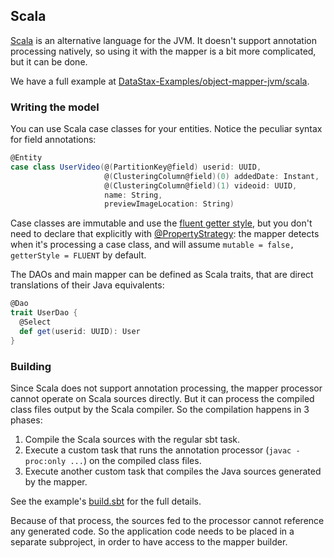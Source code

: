 <!--
Licensed to the Apache Software Foundation (ASF) under one
or more contributor license agreements.  See the NOTICE file
distributed with this work for additional information
regarding copyright ownership.  The ASF licenses this file
to you under the Apache License, Version 2.0 (the
"License"); you may not use this file except in compliance
with the License.  You may obtain a copy of the License at

  http://www.apache.org/licenses/LICENSE-2.0

Unless required by applicable law or agreed to in writing,
software distributed under the License is distributed on an
"AS IS" BASIS, WITHOUT WARRANTIES OR CONDITIONS OF ANY
KIND, either express or implied.  See the License for the
specific language governing permissions and limitations
under the License.
-->

## Scala

[Scala](https://www.scala-lang.org/) is an alternative language for the JVM. It doesn't support
annotation processing natively, so using it with the mapper is a bit more complicated, but it can be
done.

We have a full example at [DataStax-Examples/object-mapper-jvm/scala].

### Writing the model

You can use Scala case classes for your entities. Notice the peculiar syntax for field annotations:

```scala
@Entity
case class UserVideo(@(PartitionKey@field) userid: UUID,
                     @(ClusteringColumn@field)(0) addedDate: Instant,
                     @(ClusteringColumn@field)(1) videoid: UUID,
                     name: String,
                     previewImageLocation: String)
```

Case classes are immutable and use the [fluent getter style](../../entities#getter-style), but you
don't need to declare that explicitly with [@PropertyStrategy]: the mapper detects when it's
processing a case class, and will assume `mutable = false, getterStyle = FLUENT` by default.

The DAOs and main mapper can be defined as Scala traits, that are direct translations of their Java
equivalents:

```scala
@Dao
trait UserDao {
  @Select
  def get(userid: UUID): User
}
```

### Building

Since Scala does not support annotation processing, the mapper processor cannot operate on Scala
sources directly. But it can process the compiled class files output by the Scala compiler. So the
compilation happens in 3 phases:

1. Compile the Scala sources with the regular sbt task.
2. Execute a custom task that runs the annotation processor (`javac -proc:only ...`) on the compiled
   class files.
3. Execute another custom task that compiles the Java sources generated by the mapper.

See the example's [build.sbt] for the full details.

Because of that process, the sources fed to the processor cannot reference any generated code. So
the application code needs to be placed in a separate subproject, in order to have access to the
mapper builder.

[DataStax-Examples/object-mapper-jvm/scala]: https://github.com/DataStax-Examples/object-mapper-jvm/tree/master/scala
[build.sbt]: https://github.com/DataStax-Examples/object-mapper-jvm/blob/master/scala/build.sbt

[@PropertyStrategy]: https://docs.datastax.com/en/drivers/java/4.12/com/datastax/oss/driver/api/mapper/annotations/PropertyStrategy.html
